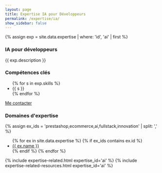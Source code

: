 ```yaml
---
layout: page
title: Expertise IA pour Développeurs
permalink: /expertise/ia/
show_sidebar: false
---
```


{% assign exp = site.data.expertise | where: 'id', 'ai' | first %}
<section class="expertise-detail">
  <div class="container">
    <div class="expertise-grid">
      <article class="expertise-card">
        <h3>IA pour développeurs</h3>
        <p class="section-description">{{ exp.description }}</p>
        <h3>Compétences clés</h3>
        <ul class="expertise-list-compact">
          {% for s in exp.skills %}
          <li>{{ s }}</li>
          {% endfor %}
        </ul>
        <div class="expertise-cta">
          <a class="btn btn--primary" href="{{ '/contact/' | relative_url }}">Me contacter</a>
        </div>
      </article>
      <aside>
        <div class="expertise-card">
          <h3>Domaines d'expertise</h3>
          {% assign ex_ids = 'prestashop,ecommerce,ai,fullstack,innovation' | split: ',' %}
          <ul class="expertise-list-compact">
            {% for ex in site.data.expertise %}
              {% if ex_ids contains ex.id %}
                <li><a href="{{ '/expertise/' | append: ex.id | downcase | append: '/' | relative_url }}" class="{% if page.url contains ex.id %}active{% endif %}">{{ ex.name }}</a></li>
              {% endif %}
            {% endfor %}
          </ul>
        </div>
        {% include expertise-related.html expertise_id='ai' %}
        {% include expertise-related-resources.html expertise_id='ai' %}
      </aside>
    </div>
  </div>
</section>

